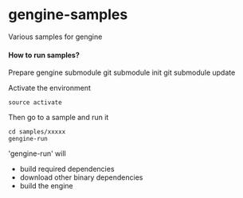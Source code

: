 gengine-samples
===============

Various samples for gengine

#### How to run samples?
Prepare gengine submodule
    git submodule init
    git submodule update

Activate the environment

    source activate
    
Then go to a sample and run it

    cd samples/xxxxx
    gengine-run
    
'gengine-run' will
 * build required dependencies
 * download other binary dependencies
 * build the engine
